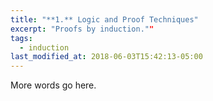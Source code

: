```yaml
---
title: "**1.** Logic and Proof Techniques"
excerpt: "Proofs by induction.""
tags:
  - induction
last_modified_at: 2018-06-03T15:42:13-05:00
---
```


More words go here.
